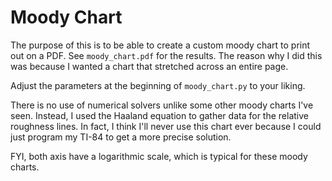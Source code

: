 # Moody Chart
The purpose of this is to be able to create a custom moody chart to print out on a PDF. See `moody_chart.pdf` for the
results. The reason why I did this was because I wanted a chart that stretched across an entire page. 

Adjust the parameters at the beginning of `moody_chart.py` to your liking. 

There is no use of numerical solvers unlike some other moody charts I've seen. Instead, I used the Haaland equation to
gather data for the relative roughness lines. In fact, I think I'll never use this chart ever because I could just
program my TI-84 to get a more precise solution. 

FYI, both axis have a logarithmic scale, which is typical for these moody charts. 
